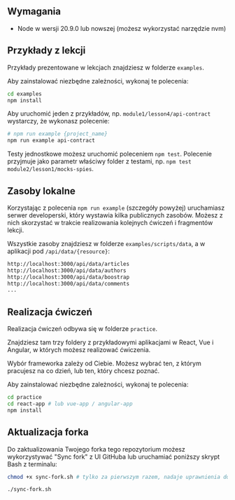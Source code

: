## Wymagania

- Node w wersji 20.9.0 lub nowszej (możesz wykorzystać narzędzie nvm)

## Przykłady z lekcji

Przykłady prezentowane w lekcjach znajdziesz w folderze `examples`.

Aby zainstalować niezbędne zależności, wykonaj te polecenia:

```bash
cd examples
npm install
```

Aby uruchomić jeden z przykładów, np. `module1/lesson4/api-contract` wystarczy, że wykonasz polecenie:

```bash
# npm run example {project_name}
npm run example api-contract
```

Testy jednostkowe możesz uruchomić poleceniem `npm test`. Polecenie przyjmuje jako parametr właściwy folder z testami, np. `npm test module2/lesson1/mocks-spies`.

## Zasoby lokalne

Korzystając z polecenia `npm run example` (szczegóły powyżej) uruchamiasz serwer developerski, który wystawia kilka publicznych zasobów. Możesz z nich skorzystać w trakcie realizowania kolejnych ćwiczeń i fragmentów lekcji.

Wszystkie zasoby znajdziesz w folderze `examples/scripts/data`, a w aplikacji pod `/api/data/{resource}`:

```bash
http://localhost:3000/api/data/articles
http://localhost:3000/api/data/authors
http://localhost:3000/api/data/boostrap
http://localhost:3000/api/data/comments
...
```

## Realizacja ćwiczeń

Realizacja ćwiczeń odbywa się w folderze `practice`.

Znajdziesz tam trzy foldery z przykładowymi aplikacjami w React, Vue i Angular, w których możesz realizować ćwiczenia.

Wybór frameworka zależy od Ciebie. Możesz wybrać ten, z którym pracujesz na co dzień, lub ten, który chcesz poznać.

Aby zainstalować niezbędne zależności, wykonaj te polecenia:

```bash
cd practice
cd react-app # lub vue-app / angular-app
npm install
```

## Aktualizacja forka

Do zaktualizowania Twojego forka tego repozytorium możesz wykorzystywać "Sync fork" z UI GitHuba lub uruchamiać poniższy skrypt Bash z terminalu:

```bash
chmod +x sync-fork.sh # tylko za pierwszym razem, nadaje uprawnienia do uruchamiania skryptu

./sync-fork.sh
```
